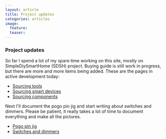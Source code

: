 ```yaml
---
layout: article
title: Project updates
categories: articles
image:
  feature:
  teaser:
---
```


### Project updates

So far I spend a lot of my spare time working on this site, mostly on SimpleDiySmartHome (SDSH) project. Buying guide is still work in progress, but there are more and more items being added.
These are the pages in active development today:
- [Sourcing tools](/sdsh/buytools/)
- [Sourcing smart devices](/sdsh/buydevices/)
- [Sourcing components](/sdsh/buycomponents/)

Next I'll document the pogo pin jig and start writing about switches and dimmers. Please be patient, it really takes a lot of time to document everything and make all the pictures.
- [Pogo pin jig](/sdsh/pogopinjig/)
- [Switches and dimmers](/sdsh/switches/)
